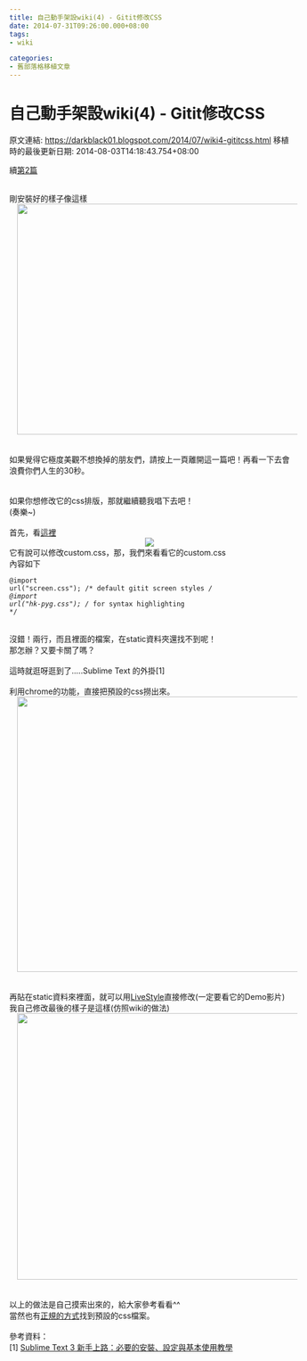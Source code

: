 ```yaml
---
title: 自己動手架設wiki(4) - Gitit修改CSS
date: 2014-07-31T09:26:00.000+08:00
tags: 
- wiki

categories:
- 舊部落格移植文章
---
```


# 自己動手架設wiki(4) - Gitit修改CSS

原文連結: https://darkblack01.blogspot.com/2014/07/wiki4-gititcss.html
移植時的最後更新日期: 2014-08-03T14:18:43.754+08:00

續<a href="http://darkblack01.blogspot.tw/2014/07/gitit.html" target="_blank">第2篇</a><br /><div class="separator" style="clear: both; text-align: center;"></div><br />剛安裝好的樣子像這樣<br /><div class="separator" style="clear: both; text-align: center;"></div><div class="separator" style="clear: both; text-align: center;"><a href="http://1.bp.blogspot.com/-dDQDSOPDbAk/U9mabO5kVwI/AAAAAAAAHYA/EmOBHu4dolM/s1600/original_website.png" imageanchor="1" style="margin-left: 1em; margin-right: 1em;"><img border="0" src="http://1.bp.blogspot.com/-dDQDSOPDbAk/U9mabO5kVwI/AAAAAAAAHYA/EmOBHu4dolM/s1600/original_website.png" height="414" width="640" /></a></div><br /><br />如果覺得它極度美觀不想換掉的朋友們，請按上一頁離開這一篇吧！再看一下去會浪費你們人生的30秒。<br /><br /><br />如果你想修改它的css排版，那就繼續聽我唱下去吧！<br />(奏樂~)<br /><br />首先，看<a href="http://gitit.net/README#changing-the-theme" target="_blank">這裡</a><br /><div class="separator" style="clear: both; text-align: center;"><a href="http://2.bp.blogspot.com/-g3myZ6yDfvo/U9maadLXczI/AAAAAAAAHXw/NvgtZ57MauA/s1600/Changing+the+theme.png" imageanchor="1" style="margin-left: 1em; margin-right: 1em;"><img border="0" src="http://2.bp.blogspot.com/-g3myZ6yDfvo/U9maadLXczI/AAAAAAAAHXw/NvgtZ57MauA/s1600/Changing+the+theme.png" /></a></div>它有說可以修改custom.css，那，我們來看看它的custom.css<br />內容如下 <br /><pre class="prettyprint"><code class="language-css">@import url("screen.css"); /* default gitit screen styles */<br />@import url("hk-pyg.css"); /* for syntax highlighting */</code></pre><br />沒錯！兩行，而且裡面的檔案，在static資料夾還找不到呢！<br />那怎辦？又要卡關了嗎？<br /><br />這時就逛呀逛到了.....Sublime Text 的外掛[1]<br /><br />利用chrome的功能，直接把預設的css撈出來。<br /><div class="separator" style="clear: both; text-align: center;"><a href="http://2.bp.blogspot.com/-17Wtl0tBWTY/U9maaSmmUQI/AAAAAAAAHX0/thQhIsE0dPo/s1600/get_css.png" imageanchor="1" style="margin-left: 1em; margin-right: 1em;"><img border="0" src="http://2.bp.blogspot.com/-17Wtl0tBWTY/U9maaSmmUQI/AAAAAAAAHX0/thQhIsE0dPo/s1600/get_css.png" height="494" width="640" /></a></div><br /><br />再貼在static資料來裡面，就可以用<a href="http://livestyle.emmet.io/">LiveStyle</a>直接修改(一定要看它的Demo影片)<br />我自己修改最後的樣子是這樣(仿照wiki的做法)<br /><div class="separator" style="clear: both; text-align: center;"><a href="http://4.bp.blogspot.com/-kO5f3qOARIQ/U9maaVxbEoI/AAAAAAAAHX4/QwhtqKCy24g/s1600/company_wiki.png" imageanchor="1" style="margin-left: 1em; margin-right: 1em;"><img border="0" src="http://4.bp.blogspot.com/-kO5f3qOARIQ/U9maaVxbEoI/AAAAAAAAHX4/QwhtqKCy24g/s1600/company_wiki.png" height="478" width="640" /></a></div><br /><br />以上的做法是自己摸索出來的，給大家參考看看^^<br />當然也有<a href="http://darkblack01.blogspot.tw/2014/07/wiki4-gitittemplate.html">正規的方式</a>找到預設的css檔案。<br /><br />參考資料：<br />[1] <a href="http://blog.miniasp.com/post/2014/01/07/Useful-tool-Sublime-Text-3-Quick-Start.aspx">Sublime Text 3 新手上路：必要的安裝、設定與基本使用教學</a><br /><br />
